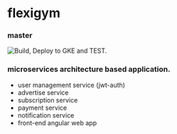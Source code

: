 # flexigym

### master 
![Build, Deploy to GKE and TEST.](https://github.com/zariwal/flexigym/workflows/Build,%20Deploy%20to%20GKE%20and%20TEST./badge.svg?branch=master)



### microservices architecture based application.
  * user management service (jwt-auth)
  * advertise service
  * subscription service
  * payment service
  * notification service
  * front-end angular web app

